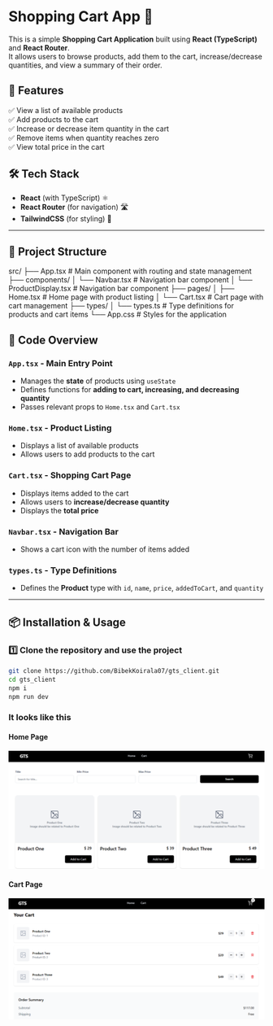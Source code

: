 # Shopping Cart App 🛒

This is a simple **Shopping Cart Application** built using **React (TypeScript)** and **React Router**.  
It allows users to browse products, add them to the cart, increase/decrease quantities, and view a summary of their order.

## 🚀 Features

✅ View a list of available products  
✅ Add products to the cart  
✅ Increase or decrease item quantity in the cart  
✅ Remove items when quantity reaches zero  
✅ View total price in the cart

## 🛠️ Tech Stack

- **React** (with TypeScript) ⚛️
- **React Router** (for navigation) 🛣️
- **TailwindCSS** (for styling) 🎨

---

## 📂 Project Structure

src/
├── App.tsx # Main component with routing and state management
├── components/
│ └── Navbar.tsx # Navigation bar component
│ └── ProductDisplay.tsx # Navigation bar component
├── pages/
│ ├── Home.tsx # Home page with product listing
│ └── Cart.tsx # Cart page with cart management
├── types/
│ └── types.ts # Type definitions for products and cart items
└── App.css # Styles for the application

## 📜 Code Overview

### **`App.tsx`** - Main Entry Point

- Manages the **state** of products using `useState`
- Defines functions for **adding to cart, increasing, and decreasing quantity**
- Passes relevant props to `Home.tsx` and `Cart.tsx`

### **`Home.tsx`** - Product Listing

- Displays a list of available products
- Allows users to add products to the cart

### **`Cart.tsx`** - Shopping Cart Page

- Displays items added to the cart
- Allows users to **increase/decrease quantity**
- Displays the **total price**

### **`Navbar.tsx`** - Navigation Bar

- Shows a cart icon with the number of items added

### **`types.ts`** - Type Definitions

- Defines the **Product** type with `id`, `name`, `price`, `addedToCart`, and `quantity`

---

## 📦 Installation & Usage

### **1️⃣ Clone the repository and use the project**

```sh
git clone https://github.com/BibekKoirala07/gts_client.git
cd gts_client
npm i
npm run dev
```

### It looks like this

#### Home Page

![alt text](image.png)

#### Cart Page

![alt text](image-1.png)
